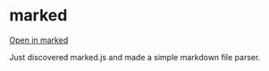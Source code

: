 # marked

[Open in marked](https://thundiverter.github.io/marked?https://raw.githubusercontent.com/Thundiverter/marked/master/README.md)

Just discovered marked.js and made a simple markdown file parser.